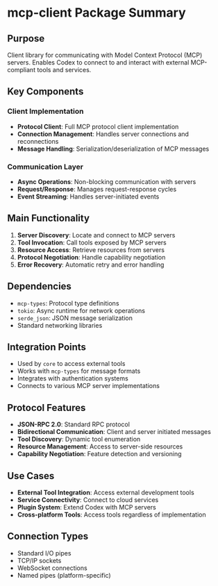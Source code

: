 # mcp-client Package Summary

## Purpose
Client library for communicating with Model Context Protocol (MCP) servers. Enables Codex to connect to and interact with external MCP-compliant tools and services.

## Key Components

### Client Implementation
- **Protocol Client**: Full MCP protocol client implementation
- **Connection Management**: Handles server connections and reconnections
- **Message Handling**: Serialization/deserialization of MCP messages

### Communication Layer
- **Async Operations**: Non-blocking communication with servers
- **Request/Response**: Manages request-response cycles
- **Event Streaming**: Handles server-initiated events

## Main Functionality
1. **Server Discovery**: Locate and connect to MCP servers
2. **Tool Invocation**: Call tools exposed by MCP servers
3. **Resource Access**: Retrieve resources from servers
4. **Protocol Negotiation**: Handle capability negotiation
5. **Error Recovery**: Automatic retry and error handling

## Dependencies
- `mcp-types`: Protocol type definitions
- `tokio`: Async runtime for network operations
- `serde_json`: JSON message serialization
- Standard networking libraries

## Integration Points
- Used by `core` to access external tools
- Works with `mcp-types` for message formats
- Integrates with authentication systems
- Connects to various MCP server implementations

## Protocol Features
- **JSON-RPC 2.0**: Standard RPC protocol
- **Bidirectional Communication**: Client and server initiated messages
- **Tool Discovery**: Dynamic tool enumeration
- **Resource Management**: Access to server-side resources
- **Capability Negotiation**: Feature detection and versioning

## Use Cases
- **External Tool Integration**: Access external development tools
- **Service Connectivity**: Connect to cloud services
- **Plugin System**: Extend Codex with MCP servers
- **Cross-platform Tools**: Access tools regardless of implementation

## Connection Types
- Standard I/O pipes
- TCP/IP sockets
- WebSocket connections
- Named pipes (platform-specific)